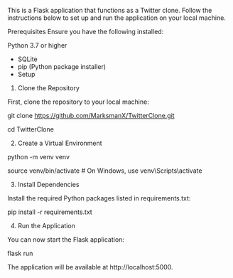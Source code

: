 This is a Flask application that functions as a Twitter clone. Follow the instructions below to set up and run the application on your local machine.

Prerequisites
Ensure you have the following installed:

Python 3.7 or higher
- SQLite
- pip (Python package installer)
- Setup

1. Clone the Repository

First, clone the repository to your local machine:

git clone https://github.com/MarksmanX/TwitterClone.git

cd TwitterClone

2. Create a Virtual Environment

python -m venv venv

source venv/bin/activate # On Windows, use venv\Scripts\activate

3. Install Dependencies

Install the required Python packages listed in requirements.txt:

pip install -r requirements.txt

4. Run the Application

You can now start the Flask application:

flask run

The application will be available at http://localhost:5000.
